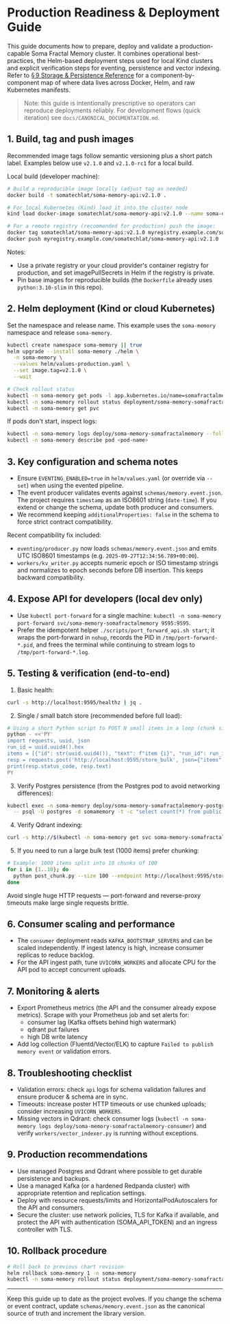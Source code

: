 # Production Readiness & Deployment Guide

This guide documents how to prepare, deploy and validate a production-capable
Soma Fractal Memory cluster. It combines operational best-practices, the
Helm-based deployment steps used for local Kind clusters and explicit
verification steps for eventing, persistence and vector indexing. Refer to
[§ 9 Storage & Persistence Reference](CANONICAL_DOCUMENTATION.md#9-storage--persistence-reference)
for a component-by-component map of where data lives across Docker, Helm, and raw Kubernetes manifests.

> Note: this guide is intentionally prescriptive so operators can reproduce
> deployments reliably. For development flows (quick iteration) see
> `docs/CANONICAL_DOCUMENTATION.md`.

## 1. Build, tag and push images

Recommended image tags follow semantic versioning plus a short patch label.
Examples below use `v2.1.0` and `v2.1.0-rc1` for a local build.

Local build (developer machine):

```bash
# Build a reproducible image locally (adjust tag as needed)
docker build -t somatechlat/soma-memory-api:v2.1.0 .

# For local Kubernetes (Kind) load it into the cluster node
kind load docker-image somatechlat/soma-memory-api:v2.1.0 --name soma-cluster

# For a remote registry (recommended for production) push the image:
docker tag somatechlat/soma-memory-api:v2.1.0 myregistry.example.com/somatechlat/soma-memory-api:v2.1.0
docker push myregistry.example.com/somatechlat/soma-memory-api:v2.1.0
```

Notes:
- Use a private registry or your cloud provider's container registry for
  production, and set imagePullSecrets in Helm if the registry is private.
- Pin base images for reproducible builds (the `Dockerfile` already uses
  `python:3.10-slim` in this repo).

## 2. Helm deployment (Kind or cloud Kubernetes)

Set the namespace and release name. This example uses the `soma-memory`
namespace and release `soma-memory`.

```bash
kubectl create namespace soma-memory || true
helm upgrade --install soma-memory ./helm \
  -n soma-memory \
  --values helm/values-production.yaml \
  --set image.tag=v2.1.0 \
  --wait

# Check rollout status
kubectl -n soma-memory get pods -l app.kubernetes.io/name=somafractalmemory
kubectl -n soma-memory rollout status deployment/soma-memory-somafractalmemory
kubectl -n soma-memory get pvc
```

If pods don't start, inspect logs:

```bash
kubectl -n soma-memory logs deploy/soma-memory-somafractalmemory --follow
kubectl -n soma-memory describe pod <pod-name>
```

## 3. Key configuration and schema notes

- Ensure `EVENTING_ENABLED=true` in `helm/values.yaml` (or override via `--set`) when using the evented pipeline.
- The event producer validates events against `schemas/memory.event.json`. The project requires `timestamp` as an ISO8601 string (`date-time`). If you extend or change the schema, update both producer and consumers.
- We recommend keeping `additionalProperties: false` in the schema to force strict contract compatibility.

Recent compatibility fix included:

- `eventing/producer.py` now loads `schemas/memory.event.json` and emits UTC ISO8601 timestamps (e.g. `2025-09-27T12:34:56.789+00:00`).
- `workers/kv_writer.py` accepts numeric epoch or ISO timestamp strings and normalizes to epoch seconds before DB insertion. This keeps backward compatibility.

## 4. Expose API for developers (local dev only)

- Use `kubectl port-forward` for a single machine: `kubectl -n soma-memory port-forward svc/soma-memory-somafractalmemory 9595:9595`.
- Prefer the idempotent helper `./scripts/port_forward_api.sh start`; it wraps
  the port-forward in `nohup`, records the PID in `/tmp/port-forward-*.pid`, and
  frees the terminal while continuing to stream logs to `/tmp/port-forward-*.log`.

## 5. Testing & verification (end-to-end)

1. Basic health:

```bash
curl -s http://localhost:9595/healthz | jq .
```

2. Single / small batch store (recommended before full load):

```bash
# Using a short Python script to POST N small items in a loop (chunk size 50)
python - <<'PY'
import requests, uuid, json
run_id = uuid.uuid4().hex
items = [{"id": str(uuid.uuid4()), "text": f"item {i}", "run_id": run_id} for i in range(50)]
resp = requests.post('http://localhost:9595/store_bulk', json={"items": items})
print(resp.status_code, resp.text)
PY
```

3. Verify Postgres persistence (from the Postgres pod to avoid networking differences):

```bash
kubectl exec -n soma-memory deploy/soma-memory-somafractalmemory-postgres -- \
  -- psql -U postgres -d somamemory -t -c "select count(*) from public.kv_store where value::text like '%<RUN_ID>%';"
```

4. Verify Qdrant indexing:

```bash
curl -s http://$(kubectl -n soma-memory get svc soma-memory-somafractalmemory-qdrant -o jsonpath='{.spec.clusterIP}'):6333/collections/api_ns | jq .
```

5. If you need to run a large bulk test (1000 items) prefer chunking:

```bash
# Example: 1000 items split into 10 chunks of 100
for i in {1..10}; do
  python post_chunk.py --size 100 --endpoint http://localhost:9595/store_bulk
done
```

Avoid single huge HTTP requests — port-forward and reverse-proxy timeouts make large single requests brittle.

## 6. Consumer scaling and performance

- The `consumer` deployment reads `KAFKA_BOOTSTRAP_SERVERS` and can be scaled independently. If ingest latency is high, increase consumer replicas to reduce backlog.
- For the API ingest path, tune `UVICORN_WORKERS` and allocate CPU for the API pod to accept concurrent uploads.

## 7. Monitoring & alerts

- Export Prometheus metrics (the API and the consumer already expose metrics). Scrape with your Prometheus job and set alerts for:
  - consumer lag (Kafka offsets behind high watermark)
  - qdrant put failures
  - high DB write latency
- Add log collection (Fluentd/Vector/ELK) to capture `Failed to publish memory event` or validation errors.

## 8. Troubleshooting checklist

- Validation errors: check `api` logs for schema validation failures and ensure producer & schema are in sync.
- Timeouts: increase poster HTTP timeouts or use chunked uploads; consider increasing `UVICORN_WORKERS`.
- Missing vectors in Qdrant: check consumer logs (`kubectl -n soma-memory logs deploy/soma-memory-somafractalmemory-consumer`) and verify `workers/vector_indexer.py` is running without exceptions.

## 9. Production recommendations

- Use managed Postgres and Qdrant where possible to get durable persistence and backups.
- Use a managed Kafka (or a hardened Redpanda cluster) with appropriate retention and replication settings.
- Deploy with resource requests/limits and HorizontalPodAutoscalers for the API and consumers.
- Secure the cluster: use network policies, TLS for Kafka if available, and protect the API with authentication (SOMA_API_TOKEN) and an ingress controller with TLS.

## 10. Rollback procedure

```bash
# Roll back to previous chart revision
helm rollback soma-memory 1 -n soma-memory
kubectl -n soma-memory rollout status deployment/soma-memory-somafractalmemory
```

---

Keep this guide up to date as the project evolves. If you change the schema or event contract, update `schemas/memory.event.json` as the canonical source of truth and increment the library version.

```
